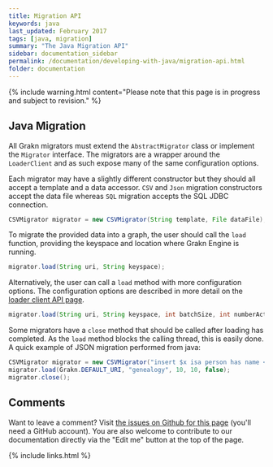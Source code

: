 ```yaml
---
title: Migration API
keywords: java
last_updated: February 2017
tags: [java, migration]
summary: "The Java Migration API"
sidebar: documentation_sidebar
permalink: /documentation/developing-with-java/migration-api.html
folder: documentation
---
```


{% include warning.html content="Please note that this page is in progress and subject to revision." %}

## Java Migration

All Grakn migrators must extend the `AbstractMigrator` class or implement the `Migrator` interface. The migrators are a wrapper around the `LoaderClient` and as such expose many of the same configuration options. 

Each migrator may have a slightly different constructor but they should all accept a template and a data accessor. `CSV` and `Json` migration constructors accept the data file whereas `SQL` migration accepts the SQL JDBC connection. 

```java
CSVMigrator migrator = new CSVMigrator(String template, File dataFile);
```

To migrate the provided data into a graph, the user should call the `load` function, providing the keyspace and location where Grakn Engine is running. 

```java
migrator.load(String uri, String keyspace);
```

Alternatively, the user can call a `load` method with more configuration options. The configuration options are described in more detail on the [loader client API page](./loader-api.html).

```java
migrator.load(String uri, String keyspace, int batchSize, int numberActiveTasks, boolean retry)
```

Some migrators have a `close` method that should be called after loading has completed. As the `load` method blocks the calling thread, this is easily done. A quick example of JSON migration performed from java:

```java
CSVMigrator migrator = new CSVMigrator("insert $x isa person has name <name>", new File("people.csv"));
migrator.load(Grakn.DEFAULT_URI, "genealogy", 10, 10, false);
migrator.close();
```

## Comments
Want to leave a comment? Visit <a href="https://github.com/graknlabs/docs/issues/23" target="_blank">the issues on Github for this page</a> (you'll need a GitHub account). You are also welcome to contribute to our documentation directly via the "Edit me" button at the top of the page.


{% include links.html %}

